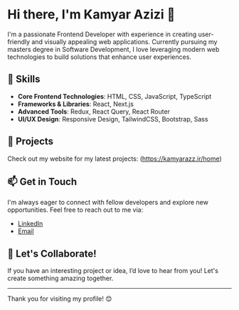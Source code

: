 # Hi there, I'm Kamyar Azizi 👋

I'm a passionate Frontend Developer with experience in creating user-friendly and visually appealing web applications. 
Currently pursuing my masters degree in Software Development, I love leveraging modern web technologies to build solutions that enhance user experiences.

## 🌱 Skills

- **Core Frontend Technologies**: HTML, CSS, JavaScript, TypeScript
- **Frameworks & Libraries**: React, Next.js
- **Advanced Tools**: Redux, React Query, React Router
- **UI/UX Design**: Responsive Design, TailwindCSS, Bootstrap, Sass

## 🚀 Projects

Check out my website for my latest projects: (https://kamyarazz.ir/home)

## 📫 Get in Touch

I'm always eager to connect with fellow developers and explore new opportunities. Feel free to reach out to me via:

- [LinkedIn](https://www.linkedin.com/in/kamyarazz/)
- [Email](mailto:kamyar1380azizi@gmail.com)

## 🌟 Let's Collaborate!

If you have an interesting project or idea, I’d love to hear from you! Let's create something amazing together.

---

Thank you for visiting my profile! 😊

<!--## Hi there 👋-->

<!--
**KamyarAzz/KamyarAzz** is a ✨ _special_ ✨ repository because its `README.md` (this file) appears on your GitHub profile.

Here are some ideas to get you started:

- 🔭 I’m currently working on ...
- 🌱 I’m currently learning ...
- 👯 I’m looking to collaborate on ...
- 🤔 I’m looking for help with ...
- 💬 Ask me about ...
- 📫 How to reach me: ...
- 😄 Pronouns: ...
- ⚡ Fun fact: ...
-->
